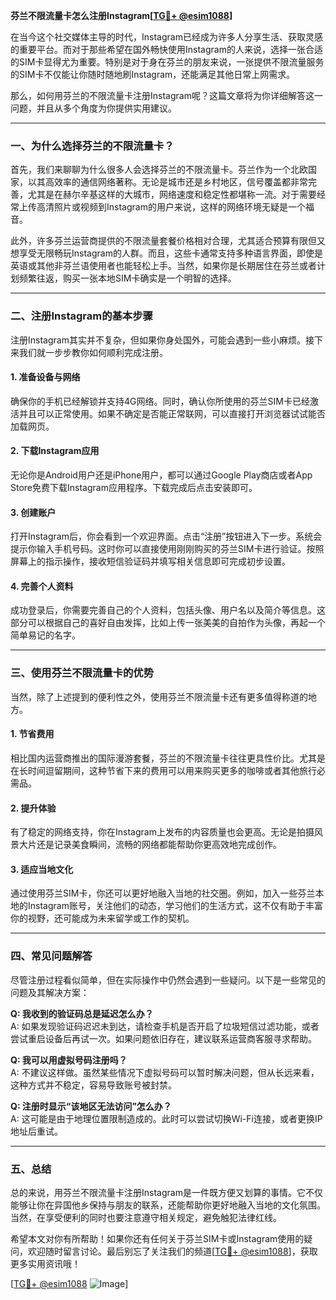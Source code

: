 **芬兰不限流量卡怎么注册Instagram[[TG💪+ @esim1088](https://t.me/s/esim1088)]**

在当今这个社交媒体主导的时代，Instagram已经成为许多人分享生活、获取灵感的重要平台。而对于那些希望在国外畅快使用Instagram的人来说，选择一张合适的SIM卡显得尤为重要。特别是对于身在芬兰的朋友来说，一张提供不限流量服务的SIM卡不仅能让你随时随地刷Instagram，还能满足其他日常上网需求。

那么，如何用芬兰的不限流量卡注册Instagram呢？这篇文章将为你详细解答这一问题，并且从多个角度为你提供实用建议。

---

### 一、为什么选择芬兰的不限流量卡？

首先，我们来聊聊为什么很多人会选择芬兰的不限流量卡。芬兰作为一个北欧国家，以其高效率的通信网络著称。无论是城市还是乡村地区，信号覆盖都非常完善，尤其是在赫尔辛基这样的大城市，网络速度和稳定性都堪称一流。对于需要经常上传高清照片或视频到Instagram的用户来说，这样的网络环境无疑是一个福音。

此外，许多芬兰运营商提供的不限流量套餐价格相对合理，尤其适合预算有限但又想享受无限畅玩Instagram的人群。而且，这些卡通常支持多种语言界面，即使是英语或其他非芬兰语使用者也能轻松上手。当然，如果你是长期居住在芬兰或者计划频繁往返，购买一张本地SIM卡确实是一个明智的选择。

---

### 二、注册Instagram的基本步骤

注册Instagram其实并不复杂，但如果你身处国外，可能会遇到一些小麻烦。接下来我们就一步步教你如何顺利完成注册。

#### 1. **准备设备与网络**
确保你的手机已经解锁并支持4G网络。同时，确认你所使用的芬兰SIM卡已经激活并且可以正常使用。如果不确定是否能正常联网，可以直接打开浏览器试试能否加载网页。

#### 2. **下载Instagram应用**
无论你是Android用户还是iPhone用户，都可以通过Google Play商店或者App Store免费下载Instagram应用程序。下载完成后点击安装即可。

#### 3. **创建账户**
打开Instagram后，你会看到一个欢迎界面。点击“注册”按钮进入下一步。系统会提示你输入手机号码。这时你可以直接使用刚刚购买的芬兰SIM卡进行验证。按照屏幕上的指示操作，接收短信验证码并填写相关信息即可完成初步设置。

#### 4. **完善个人资料**
成功登录后，你需要完善自己的个人资料，包括头像、用户名以及简介等信息。这部分可以根据自己的喜好自由发挥，比如上传一张美美的自拍作为头像，再起一个简单易记的名字。

---

### 三、使用芬兰不限流量卡的优势

当然，除了上述提到的便利性之外，使用芬兰不限流量卡还有更多值得称道的地方。

#### 1. **节省费用**
相比国内运营商推出的国际漫游套餐，芬兰的不限流量卡往往更具性价比。尤其是在长时间逗留期间，这种节省下来的费用可以用来购买更多的咖啡或者其他旅行必需品。

#### 2. **提升体验**
有了稳定的网络支持，你在Instagram上发布的内容质量也会更高。无论是拍摄风景大片还是记录美食瞬间，流畅的网络都能帮助你更高效地完成创作。

#### 3. **适应当地文化**
通过使用芬兰SIM卡，你还可以更好地融入当地的社交圈。例如，加入一些芬兰本地的Instagram账号，关注他们的动态，学习他们的生活方式，这不仅有助于丰富你的视野，还可能成为未来留学或工作的契机。

---

### 四、常见问题解答

尽管注册过程看似简单，但在实际操作中仍然会遇到一些疑问。以下是一些常见的问题及其解决方案：

**Q: 我收到的验证码总是延迟怎么办？**  
A: 如果发现验证码迟迟未到达，请检查手机是否开启了垃圾短信过滤功能，或者尝试重启设备后再试一次。如果问题依旧存在，建议联系运营商客服寻求帮助。

**Q: 我可以用虚拟号码注册吗？**  
A: 不建议这样做。虽然某些情况下虚拟号码可以暂时解决问题，但从长远来看，这种方式并不稳定，容易导致账号被封禁。

**Q: 注册时显示“该地区无法访问”怎么办？**  
A: 这可能是由于地理位置限制造成的。此时可以尝试切换Wi-Fi连接，或者更换IP地址后重试。

---

### 五、总结

总的来说，用芬兰不限流量卡注册Instagram是一件既方便又划算的事情。它不仅能够让你在异国他乡保持与朋友的联系，还能帮助你更好地融入当地的文化氛围。当然，在享受便利的同时也要注意遵守相关规定，避免触犯法律红线。

希望本文对你有所帮助！如果你还有任何关于芬兰SIM卡或Instagram使用的疑问，欢迎随时留言讨论。最后别忘了关注我们的频道[[TG💪+ @esim1088](https://t.me/s/esim1088)]，获取更多实用资讯哦！

[[TG💪+ @esim1088](https://t.me/s/esim1088) ![Image](https://i.postimg.cc/4NQfJmqS/Snipaste-2025-05-13-00-14-12.png)]